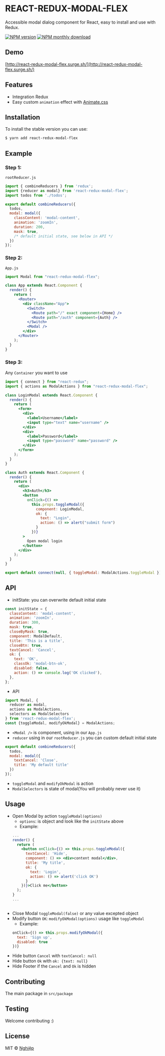 # REACT-REDUX-MODAL-FLEX
Accessible modal dialog component for React, easy to install and use with Redux.

[![NPM version](https://img.shields.io/npm/v/react-redux-modal-flex.svg)](https://www.npmjs.com/package/react-redux-modal-flex)
[![NPM monthly download](https://img.shields.io/npm/dm/react-redux-modal-flex.svg)](https://www.npmjs.com/package/react-redux-modal-flex)

## Demo
[http://react-redux-modal-flex.surge.sh/](http://react-redux-modal-flex.surge.sh/)

## Features
- Integration Redux
- Easy custom `animation` effect with [Animate.css](https://daneden.github.io/animate.css/)

## Installation
To install the stable version you can use:

```sh
$ yarn add react-redux-modal-flex
```

## Example
### Step 1:
`rootReducer.js`
```js
import { combineReducers } from 'redux';
import {reducer as modal} from 'react-redux-modal-flex';
import todos from './todos';

export default combineReducers({
  todos,
  modal: modal({
    classContent: 'modal-content',
    animation: 'zoomIn',
    duration: 200,
    mask: true,
    /* default initial state, see below in API */
  })
});
```

### Step 2:
`App.js`
```jsx
import Modal from "react-redux-modal-flex";

class App extends React.Component {
  render() {
    return (
      <Router>
        <div className="App">
          <Switch>
            <Route path="/" exact component={Home} />
            <Route path="/auth" component={Auth} />
          </Switch>
          <Modal />
        </div>
      </Router>
    );
  }
}
```

### Step 3:
Any `Container` you want to use
```jsx
import { connect } from "react-redux";
import { actions as ModalActions } from "react-redux-modal-flex";

class LoginModal extends React.Component {
  render() {
    return (
      <form>
        <div>
          <label>Username</label>
          <input type="text" name="username" />
        </div>
        <div>
          <label>Password</label>
          <input type="password" name="password" />
        </div>
      </form>
    );
  }
}

class Auth extends React.Component {
  render() {
    return (
      <div>
        <h3>Auth</h3>
        <button
          onClick={() =>
            this.props.toggleModal({
              component: LoginModal,
              ok: {
                text: "Login",
                action: () => alert("submit form")
              }
            })}
        >
          Open modal login
        </button>
      </div>
    );
  }
}

export default connect(null, { toggleModal: ModalActions.toggleModal })(Auth);
```

## API
- initState: you can overwrite default initial state
```js
const initState = {
  classContent: 'modal-content',
  animation: 'zoomIn',
  duration: 300,
  mask: true,
  closeByMask: true,
  component: ModalDefault,
  title: 'This is a title',
  closeBtn: true,
  textCancel: 'Cancel',
  ok: {
    text: 'OK',
    classOk: 'modal-btn-ok',
    disabled: false,
    action: () => console.log('OK clicked'),
  },
};
```

- API
```js
import Modal, { 
  reducer as modal,
  actions as ModalActions,
  selectors as ModalSelectors
} from 'react-redux-modal-flex';
const {toggleModal, modifyOkModal} = ModalActions;
```
- `<Modal />` is component, using in our `App.js`
- `reducer` using in our `rootReducer.js` you can custom default initial state
```js
export default combineReducers({
  todos,
  modal: modal({
    textCancel: 'Close',
    title: 'My default title'
  })
});
```
- `toggleModal` and `modifyOkModal` is action
- `ModalSelectors` is state of modal(You will probably never use it)

## Usage
- Open Modal by action `toggleModal(options)`
    - `options`: is object and look like the `initState` above
    - Example:
    ```jsx
    ...
    render() {
      return (
        <button onClick={() => this.props.toggleModal({
          textCancel: 'Hide',
          component: () => <div>content modal</div>,
          title: 'My title',
          ok: {
            text: 'Login',
            action: () => alert('click OK')
          }
        })}>Click me</button>
      );
    }
    ...
      
    ```
- Close Modal `toggleModal(false)` or any value excepted object
- Modify button `OK`: `modifyOkModal(options)` usage like `toggleModal`
    - Example: 
    ```js
    onClick={() => this.props.modifyOkModal({
      text: 'Sign up',
      disabled: true
    })}
    ```
- Hide button `Cancel` with `textCancel: null`
- Hide button `Ok` with `ok: {text: null}`
- Hide Footer if the `Cancel` and `Ok` is hidden 

## Contributing
The main package in `src/package`

## Testing
Welcome contributing :)

## License
MIT © [Nghiệp](http://nghiepit.pro)